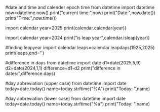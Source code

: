 #date and time and calender epoch time
from datetime import datetime
now=datetime.now()
print("current time:",now)
print("Date:",now.date())
print("Time:",now.time())

import calendar
year=2025
print(calendar.calendar(year))

import calendar
year=2024
print("is leap year",calendar.isleap(year))

#finding leapyear 
import calendar
leaps=calendar.leapdays(1925,2025)
print(leaps,end='')

#difference in days
from datetime import date
d1=date(2025,5,9)
d2=date(2024,1,1)
difference=d1-d2
print("difference in dates:",difference.days)

#day abbreviation (upper case)
from datetime import date
today=date.today()
name=today.strftime("%A")
print("Today: ",name)

#day abbreviation (lower case)
from datetime import date
today=date.today()
name=today.strftime("%a")
print("Today: ",name)
